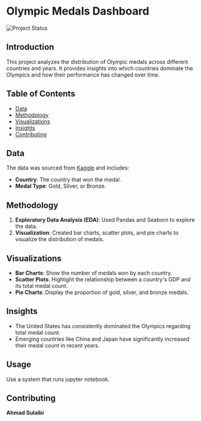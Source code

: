 
# Olympic Medals Dashboard

![Project Status](https://img.shields.io/badge/status-active-brightgreen)

## Introduction
This project analyzes the distribution of Olympic medals across different countries and years. It provides insights into which countries dominate the Olympics and how their performance has changed over time.

## Table of Contents
- [Data](#Data)
- [Methodology](#Methodology)
- [Visualizations](#Visualizations)
- [Insights](#Insights)
- [Contributing](#contributing)

## Data
The data was sourced from [Kaggle](https://www.kaggle.com/code/ahmadsulaibi/paris-olympics-visualization) and includes:
- **Country**: The country that won the medal.
- **Medal Type**: Gold, Silver, or Bronze.

## Methodology
1. **Exploratory Data Analysis (EDA)**: Used Pandas and Seaborn to explore the data.
2. **Visualization**: Created bar charts, scatter plots, and pie charts to visualize the distribution of medals.

## Visualizations
- **Bar Charts**: Show the number of medals won by each country.
- **Scatter Plots**: Highlight the relationship between a country's GDP and its total medal count.
- **Pie Charts**: Display the proportion of gold, silver, and bronze medals.

## Insights
- The United States has consistently dominated the Olympics regarding total medal count.
- Emerging countries like China and Japan have significantly increased their medal count in recent years.

## Usage
Use a system that runs jupyter notebook.

## Contributing
**Ahmad Sulaibi**
